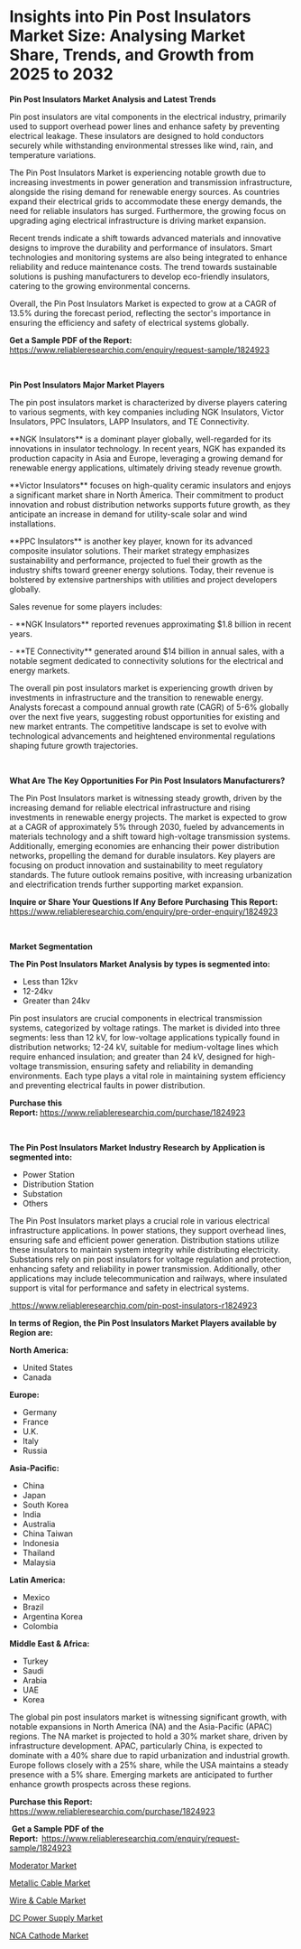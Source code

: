 <p><h1>Insights into Pin Post Insulators Market Size: Analysing Market Share, Trends, and Growth from 2025 to 2032</h1></p><p><strong>Pin Post Insulators Market Analysis and Latest Trends</strong></p>
<p><p>Pin post insulators are vital components in the electrical industry, primarily used to support overhead power lines and enhance safety by preventing electrical leakage. These insulators are designed to hold conductors securely while withstanding environmental stresses like wind, rain, and temperature variations.</p><p>The Pin Post Insulators Market is experiencing notable growth due to increasing investments in power generation and transmission infrastructure, alongside the rising demand for renewable energy sources. As countries expand their electrical grids to accommodate these energy demands, the need for reliable insulators has surged. Furthermore, the growing focus on upgrading aging electrical infrastructure is driving market expansion.</p><p>Recent trends indicate a shift towards advanced materials and innovative designs to improve the durability and performance of insulators. Smart technologies and monitoring systems are also being integrated to enhance reliability and reduce maintenance costs. The trend towards sustainable solutions is pushing manufacturers to develop eco-friendly insulators, catering to the growing environmental concerns.</p><p>Overall, the Pin Post Insulators Market is expected to grow at a CAGR of 13.5% during the forecast period, reflecting the sector's importance in ensuring the efficiency and safety of electrical systems globally.</p></p>
<p><strong>Get a Sample PDF of the Report:&nbsp;</strong> <a href="https://www.reliableresearchiq.com/enquiry/request-sample/1824923?utm_campaign=103&utm_medium=2&utm_source=Github&utm_content=ia&utm_term=07042025&utm_id=pin-post-insulators">https://www.reliableresearchiq.com/enquiry/request-sample/1824923</a></p>
<p>&nbsp;</p>
<p><strong>Pin Post Insulators Major Market Players</strong></p>
<p><p>The pin post insulators market is characterized by diverse players catering to various segments, with key companies including NGK Insulators, Victor Insulators, PPC Insulators, LAPP Insulators, and TE Connectivity.</p><p>**NGK Insulators** is a dominant player globally, well-regarded for its innovations in insulator technology. In recent years, NGK has expanded its production capacity in Asia and Europe, leveraging a growing demand for renewable energy applications, ultimately driving steady revenue growth.</p><p>**Victor Insulators** focuses on high-quality ceramic insulators and enjoys a significant market share in North America. Their commitment to product innovation and robust distribution networks supports future growth, as they anticipate an increase in demand for utility-scale solar and wind installations.</p><p>**PPC Insulators** is another key player, known for its advanced composite insulator solutions. Their market strategy emphasizes sustainability and performance, projected to fuel their growth as the industry shifts toward greener energy solutions. Today, their revenue is bolstered by extensive partnerships with utilities and project developers globally.</p><p>Sales revenue for some players includes:</p><p>- **NGK Insulators** reported revenues approximating $1.8 billion in recent years.</p><p>- **TE Connectivity** generated around $14 billion in annual sales, with a notable segment dedicated to connectivity solutions for the electrical and energy markets.</p><p>The overall pin post insulators market is experiencing growth driven by investments in infrastructure and the transition to renewable energy. Analysts forecast a compound annual growth rate (CAGR) of 5-6% globally over the next five years, suggesting robust opportunities for existing and new market entrants. The competitive landscape is set to evolve with technological advancements and heightened environmental regulations shaping future growth trajectories.</p></p>
<p>&nbsp;</p>
<p><strong>What Are The Key Opportunities For Pin Post Insulators Manufacturers?</strong></p>
<p><p>The Pin Post Insulators market is witnessing steady growth, driven by the increasing demand for reliable electrical infrastructure and rising investments in renewable energy projects. The market is expected to grow at a CAGR of approximately 5% through 2030, fueled by advancements in materials technology and a shift toward high-voltage transmission systems. Additionally, emerging economies are enhancing their power distribution networks, propelling the demand for durable insulators. Key players are focusing on product innovation and sustainability to meet regulatory standards. The future outlook remains positive, with increasing urbanization and electrification trends further supporting market expansion.</p></p>
<p><strong>Inquire or Share Your Questions If Any Before Purchasing This Report:</strong> <a href="https://www.reliableresearchiq.com/enquiry/pre-order-enquiry/1824923?utm_campaign=103&utm_medium=2&utm_source=Github&utm_content=ia&utm_term=07042025&utm_id=pin-post-insulators">https://www.reliableresearchiq.com/enquiry/pre-order-enquiry/1824923</a></p>
<p>&nbsp;</p>
<p><strong>Market Segmentation</strong></p>
<p><strong>The Pin Post Insulators Market Analysis by types is segmented into:</strong></p>
<p><ul><li>Less than 12kv</li><li>12-24kv</li><li>Greater than 24kv</li></ul></p>
<p><p>Pin post insulators are crucial components in electrical transmission systems, categorized by voltage ratings. The market is divided into three segments: less than 12 kV, for low-voltage applications typically found in distribution networks; 12-24 kV, suitable for medium-voltage lines which require enhanced insulation; and greater than 24 kV, designed for high-voltage transmission, ensuring safety and reliability in demanding environments. Each type plays a vital role in maintaining system efficiency and preventing electrical faults in power distribution.</p></p>
<p><strong>Purchase this Report:&nbsp;</strong><a href="https://www.reliableresearchiq.com/purchase/1824923?utm_campaign=103&utm_medium=2&utm_source=Github&utm_content=ia&utm_term=07042025&utm_id=pin-post-insulators">https://www.reliableresearchiq.com/purchase/1824923</a></p>
<p>&nbsp;</p>
<p><strong>The Pin Post Insulators Market Industry Research by Application is segmented into:</strong></p>
<p><ul><li>Power Station</li><li>Distribution Station</li><li>Substation</li><li>Others</li></ul></p>
<p><p>The Pin Post Insulators market plays a crucial role in various electrical infrastructure applications. In power stations, they support overhead lines, ensuring safe and efficient power generation. Distribution stations utilize these insulators to maintain system integrity while distributing electricity. Substations rely on pin post insulators for voltage regulation and protection, enhancing safety and reliability in power transmission. Additionally, other applications may include telecommunication and railways, where insulated support is vital for performance and safety in electrical systems.</p></p>
<p><a href="https://www.reliableresearchiq.com/pin-post-insulators-r1824923?utm_campaign=103&utm_medium=2&utm_source=Github&utm_content=ia&utm_term=07042025&utm_id=pin-post-insulators">&nbsp;https://www.reliableresearchiq.com/pin-post-insulators-r1824923</a></p>
<p><strong>In terms of Region, the Pin Post Insulators Market Players available by Region are:</strong></p>
<p>
    <p> <strong> North America: </strong>
        <ul>
            <li>United States</li>
            <li>Canada</li>
        </ul>
        </p> 
    <p> <strong> Europe: </strong>
        <ul>
            <li>Germany</li>
            <li>France</li>
            <li>U.K.</li>
            <li>Italy</li>
            <li>Russia</li>
        </ul>
        </p> 
    <p> <strong> Asia-Pacific: </strong>
        <ul>
            <li>China</li>
            <li>Japan</li>
            <li>South Korea</li>
            <li>India</li>
            <li>Australia</li>
            <li>China Taiwan</li>
            <li>Indonesia</li>
            <li>Thailand</li>
            <li>Malaysia</li>
        </ul>
        </p> 
    <p> <strong> Latin America: </strong>
        <ul>
            <li>Mexico</li>
            <li>Brazil</li>
            <li>Argentina Korea</li>
            <li>Colombia</li>
        </ul>
        </p> 
    <p> <strong> Middle East & Africa: </strong>
        <ul>
            <li>Turkey</li>
            <li>Saudi</li>
            <li>Arabia</li>
            <li>UAE</li>
            <li>Korea</li>
        </ul>
    </p>
    </p>
<p><p>The global pin post insulators market is witnessing significant growth, with notable expansions in North America (NA) and the Asia-Pacific (APAC) regions. The NA market is projected to hold a 30% market share, driven by infrastructure development. APAC, particularly China, is expected to dominate with a 40% share due to rapid urbanization and industrial growth. Europe follows closely with a 25% share, while the USA maintains a steady presence with a 5% share. Emerging markets are anticipated to further enhance growth prospects across these regions.</p></p>
<p><strong>Purchase this Report: </strong><a href="https://www.reliableresearchiq.com/purchase/1824923?utm_campaign=103&utm_medium=2&utm_source=Github&utm_content=ia&utm_term=07042025&utm_id=pin-post-insulators">https://www.reliableresearchiq.com/purchase/1824923</a></p>
<p>&nbsp;<strong>Get a Sample PDF of the Report:&nbsp;&nbsp;</strong><a href="https://www.reliableresearchiq.com/enquiry/request-sample/1824923?utm_campaign=103&utm_medium=2&utm_source=Github&utm_content=ia&utm_term=07042025&utm_id=pin-post-insulators">https://www.reliableresearchiq.com/enquiry/request-sample/1824923</a></p>
<p><strong></strong></p>
<p><p><a href="https://github.com/pupekironim/Market-Research-Report-List-1/blob/main/moderator-market.md?utm_campaign=103&utm_medium=2&utm_source=Github&utm_content=ia&utm_term=07042025&utm_id=pin-post-insulators">Moderator Market</a></p><p><a href="https://github.com/yakobotege/Market-Research-Report-List-1/blob/main/metallic-cable-market.md?utm_campaign=103&utm_medium=2&utm_source=Github&utm_content=ia&utm_term=07042025&utm_id=pin-post-insulators">Metallic Cable Market</a></p><p><a href="https://github.com/ertssmelov0/Market-Research-Report-List-1/blob/main/wire-cable-market.md?utm_campaign=103&utm_medium=2&utm_source=Github&utm_content=ia&utm_term=07042025&utm_id=pin-post-insulators">Wire & Cable Market</a></p><p><a href="https://github.com/astadtetcha28/Market-Research-Report-List-1/blob/main/dc-power-supply-market.md?utm_campaign=103&utm_medium=2&utm_source=Github&utm_content=ia&utm_term=07042025&utm_id=pin-post-insulators">DC Power Supply Market</a></p><p><a href="https://github.com/heeildannas/Market-Research-Report-List-1/blob/main/nca-cathode-market.md?utm_campaign=103&utm_medium=2&utm_source=Github&utm_content=ia&utm_term=07042025&utm_id=pin-post-insulators">NCA Cathode Market</a></p></p>